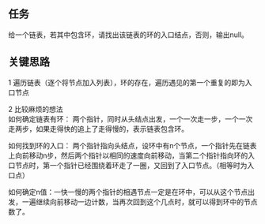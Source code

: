 ## 任务 ##
给一个链表，若其中包含环，请找出该链表的环的入口结点，否则，输出null。

## 关键思路 ##
1 遍历链表（逐个将节点加入列表），环的存在，遍历遇见的第一个重复的即为入口节点  

2 比较麻烦的想法  
如何确定链表有环： 两个指针，同时从头结点出发，一个一次走一步，一个一次走两步，如果走得快的追上了走得慢的，表示链表包含环。

如何找到环的入口： 两个指针指向头结点，设环中有n个节点，一个指针先在链表上向前移动n步，然后两个指针以相同的速度向前移动，当第二个指针指向环的入口节点时，第一个指针已经围绕着环走了一圈，又回到了入口节点。（相等时为入口点）

如何确定n值：一快一慢的两个指针的相遇节点一定是在环中，可以从这个节点出发，一遍继续向前移动一边计数，当再次回到这个几点时，就可以得到环中的节点数了。
